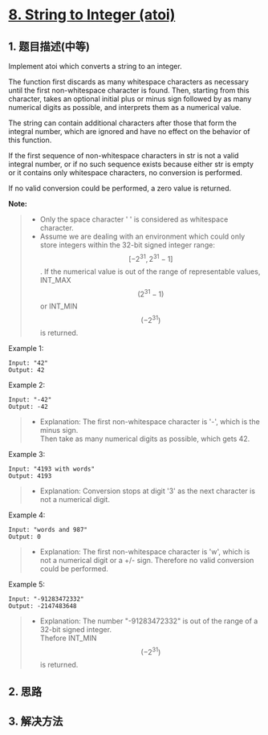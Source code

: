 # [8. String to Integer \(atoi\)](https://leetcode-cn.com/problems/string-to-integer-atoi/)

## 1. 题目描述\(中等\)

Implement atoi which converts a string to an integer.

The function first discards as many whitespace characters as necessary until the first non-whitespace character is found. Then, starting from this character, takes an optional initial plus or minus sign followed by as many numerical digits as possible, and interprets them as a numerical value.

The string can contain additional characters after those that form the integral number, which are ignored and have no effect on the behavior of this function.

If the first sequence of non-whitespace characters in str is not a valid integral number, or if no such sequence exists because either str is empty or it contains only whitespace characters, no conversion is performed.

If no valid conversion could be performed, a zero value is returned.

**Note:**

> - Only the space character ' ' is considered as whitespace character.  
> - Assume we are dealing with an environment which could only store integers within the 32-bit signed integer range: $$[−2^{31},  2^{31} − 1]$$. If the numerical value is out of the range of representable values, INT\_MAX $$(2^{31} − 1)$$ or INT\_MIN $$(−2^{31})$$ is returned.


Example 1:

```
Input: "42"  
Output: 42
```

Example 2:

```
Input: "-42"  
Output: -42  
```
> - Explanation: The first non-whitespace character is '-', which is the minus sign.  
             Then take as many numerical digits as possible, which gets 42.


Example 3:

```
Input: "4193 with words"  
Output: 4193  
```
> - Explanation: Conversion stops at digit '3' as the next character is not a numerical digit.


Example 4:

```
Input: "words and 987"  
Output: 0
```

> - Explanation: The first non-whitespace character is 'w', which is not a numerical digit or a +/- sign. Therefore no valid conversion could be performed.

Example 5:

```
Input: "-91283472332"  
Output: -2147483648
```
> - Explanation: The number "-91283472332" is out of the range of a 32-bit signed integer.  
             Thefore INT\_MIN $$(−2^{31})$$ is returned.


## 2. 思路

## 3. 解决方法



